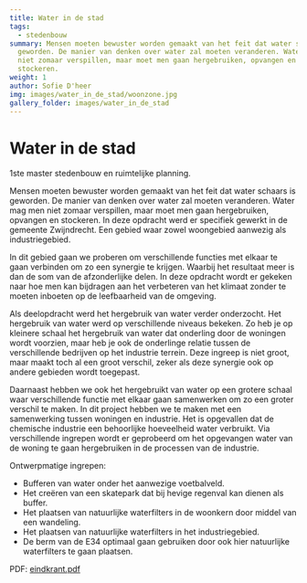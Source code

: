 ```yaml
---
title: Water in de stad
tags:
  - stedenbouw
summary: Mensen moeten bewuster worden gemaakt van het feit dat water schaars is
  geworden. De manier van denken over water zal moeten veranderen. Water mag men
  niet zomaar verspillen, maar moet men gaan hergebruiken, opvangen en
  stockeren.
weight: 1
author: Sofie D'heer
img: images/water_in_de_stad/woonzone.jpg
gallery_folder: images/water_in_de_stad
---
```

# Water in de stad

1ste master stedenbouw en ruimtelijke planning.

Mensen moeten bewuster worden gemaakt van het feit dat water schaars is geworden. De manier van denken over water zal moeten veranderen. Water mag men niet zomaar verspillen, maar moet men gaan hergebruiken, opvangen en stockeren. In deze opdracht werd er specifiek gewerkt in de gemeente Zwijndrecht. Een gebied waar zowel woongebied aanwezig als industriegebied. 

In dit gebied gaan we proberen om verschillende functies met elkaar te gaan verbinden om zo een synergie te krijgen. Waarbij het resultaat meer is dan de som van de afzonderlijke delen. In deze opdracht wordt er gekeken naar hoe men kan bijdragen aan het verbeteren van het klimaat zonder te moeten inboeten op de leefbaarheid van de omgeving. 

Als deelopdracht werd het hergebruik van water verder onderzocht. Het hergebruik van water werd op verschillende niveaus bekeken. Zo heb je op kleinere schaal het hergebruik van water dat onderling door de woningen wordt voorzien, maar heb je ook de onderlinge relatie tussen de verschillende bedrijven op het industrie terrein. Deze ingreep is niet groot, maar maakt toch al een groot verschil, zeker als deze synergie ook op andere gebieden wordt toegepast. 

Daarnaast hebben we ook het hergebruikt van water op een grotere schaal waar verschillende functie met elkaar gaan samenwerken om zo een groter verschil te maken. In dit project hebben we te maken met een samenwerking tussen woningen en industrie. Het is opgevallen dat de chemische industrie een behoorlijke hoeveelheid water verbruikt. Via verschillende ingrepen wordt er geprobeerd om het opgevangen water van de woning te gaan hergebruiken in de processen van de industrie.

Ontwerpmatige ingrepen: 

* Bufferen van water onder het aanwezige voetbalveld. 
* Het creëren van een skatepark dat bij hevige regenval kan dienen als buffer. 
* Het plaatsen van natuurlijke waterfilters in de woonkern door middel van een wandeling. 
* Het plaatsen van natuurlijke waterfilters in het industriegebied. 
* De berm van de E34 optimaal gaan gebruiken door ook hier natuurlijke waterfilters te gaan plaatsen. 

PDF: [eindkrant.pdf](/files/eindkrant-gecomprimeerd.pdf)